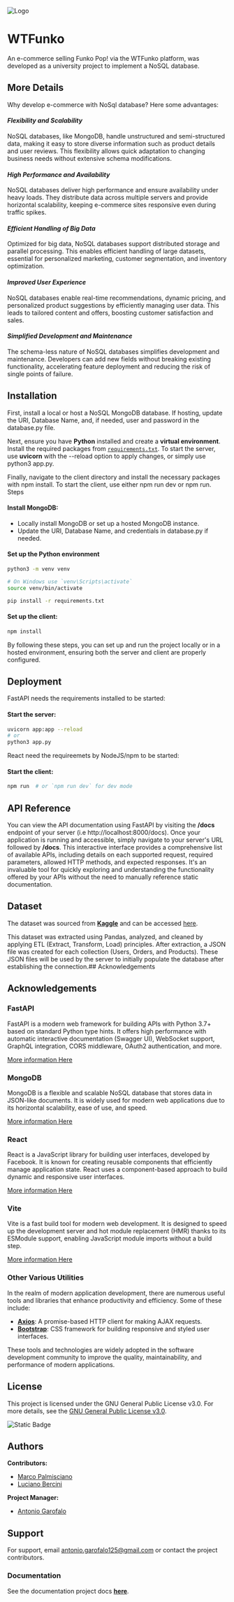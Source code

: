 ![Logo](https://github.com/Endless077/WTFunko/blob/main/client/public/assets/WTF.png)


# WTFunko

An e-commerce selling Funko Pop! via the WTFunko platform, was developed as a university project to implement a NoSQL database.


## More Details

Why develop e-commerce with NoSql database? Here some advantages:

#### *Flexibility and Scalability*

NoSQL databases, like MongoDB, handle unstructured and semi-structured data, making it easy to store diverse information such as product details and user reviews. This flexibility allows quick adaptation to changing business needs without extensive schema modifications.

#### *High Performance and Availability*

NoSQL databases deliver high performance and ensure availability under heavy loads. They distribute data across multiple servers and provide horizontal scalability, keeping e-commerce sites responsive even during traffic spikes.

#### *Efficient Handling of Big Data*

Optimized for big data, NoSQL databases support distributed storage and parallel processing. This enables efficient handling of large datasets, essential for personalized marketing, customer segmentation, and inventory optimization.

#### *Improved User Experience*

NoSQL databases enable real-time recommendations, dynamic pricing, and personalized product suggestions by efficiently managing user data. This leads to tailored content and offers, boosting customer satisfaction and sales.

#### *Simplified Development and Maintenance*

The schema-less nature of NoSQL databases simplifies development and maintenance. Developers can add new fields without breaking existing functionality, accelerating feature deployment and reducing the risk of single points of failure.


## Installation

First, install a local or host a NoSQL MongoDB database. If hosting, update the URI, Database Name, and, if needed, user and password in the database.py file.

Next, ensure you have **Python** installed and create a **virtual environment**. Install the required packages from [`requirements.txt`](server/requirements.txt). To start the server, use **uvicorn** with the --reload option to apply changes, or simply use python3 app.py.

Finally, navigate to the client directory and install the necessary packages with npm install. To start the client, use either npm run dev or npm run.
Steps

#### Install MongoDB:
- Locally install MongoDB or set up a hosted MongoDB instance.
- Update the URI, Database Name, and credentials in database.py if needed.

#### Set up the Python environment

```bash
python3 -m venv venv

# On Windows use `venv\Scripts\activate`
source venv/bin/activate

pip install -r requirements.txt
```

#### Set up the client:

```bash
npm install
```

By following these steps, you can set up and run the project locally or in a hosted environment, ensuring both the server and client are properly configured.


## Deployment

FastAPI needs the requirements installed to be started:

#### Start the server:

```bash
uvicorn app:app --reload
# or
python3 app.py
```

React need the requireemets by NodeJS/npm to be started:

#### Start the client:
```bash
npm run  # or `npm run dev` for dev mode
```


## API Reference

You can view the API documentation using FastAPI by visiting the **/docs** endpoint of your server (i.e http://localhost:8000/docs). Once your application is running and accessible, simply navigate to your server's URL followed by **/docs**. This interactive interface provides a comprehensive list of available APIs, including details on each supported request, required parameters, allowed HTTP methods, and expected responses. It's an invaluable tool for quickly exploring and understanding the functionality offered by your APIs without the need to manually reference static documentation.

## Dataset

The dataset was sourced from **[Kaggle](https://www.kaggle.com/)** and can be accessed [here](https://www.kaggle.com/datasets/victorsoeiro/funko-pop-dataset).

This dataset was extracted using Pandas, analyzed, and cleaned by applying ETL (Extract, Transform, Load) principles. After extraction, a JSON file was created for each collection (Users, Orders, and Products). These JSON files will be used by the server to initially populate the database after establishing the connection.## Acknowledgements


## Acknowledgements

### FastAPI

FastAPI is a modern web framework for building APIs with Python 3.7+ based on standard Python type hints. It offers high performance with automatic interactive documentation (Swagger UI), WebSocket support, GraphQL integration, CORS middleware, OAuth2 authentication, and more.

[More information Here](https://github.com/tiangolo/fastapi)

### MongoDB

MongoDB is a flexible and scalable NoSQL database that stores data in JSON-like documents. It is widely used for modern web applications due to its horizontal scalability, ease of use, and speed.

[More information Here](https://www.mongodb.com/)

### React

React is a JavaScript library for building user interfaces, developed by Facebook. It is known for creating reusable components that efficiently manage application state. React uses a component-based approach to build dynamic and responsive user interfaces. 

[More information Here](https://reactjs.org/)

### Vite

Vite is a fast build tool for modern web development. It is designed to speed up the development server and hot module replacement (HMR) thanks to its ESModule support, enabling JavaScript module imports without a build step.

[More information Here](https://github.com/vitejs/vite)

### Other Various Utilities

In the realm of modern application development, there are numerous useful tools and libraries that enhance productivity and efficiency. Some of these include:

- **[Axios](https://github.com/axios/axios)**: A promise-based HTTP client for making AJAX requests.
- **[Bootstrap](https://getbootstrap.com/)**: CSS framework for building responsive and styled user interfaces.

These tools and technologies are widely adopted in the software development community to improve the quality, maintainability, and performance of modern applications.


## License

This project is licensed under the GNU General Public License v3.0. For more details, see the [GNU General Public License v3.0](https://www.gnu.org/licenses/gpl-3.0.en.html).

![Static Badge](https://img.shields.io/badge/UniSA-WTFunko-red?style=plastic)


## Authors

**Contributors:**
- [Marco Palmisciano](https://github.com/JewDaiko)
- [Luciano Bercini](https://github.com/Luciano-Bercini)

**Project Manager:**
- [Antonio Garofalo](https://github.com/Endless077)


## Support

For support, email [antonio.garofalo125@gmail.com](mailto:antonio.garofalo125@gmail.com) or contact the project contributors.

### Documentation

See the documentation project docs **[here](https://github.com/Endless077/WTFunko)**.
